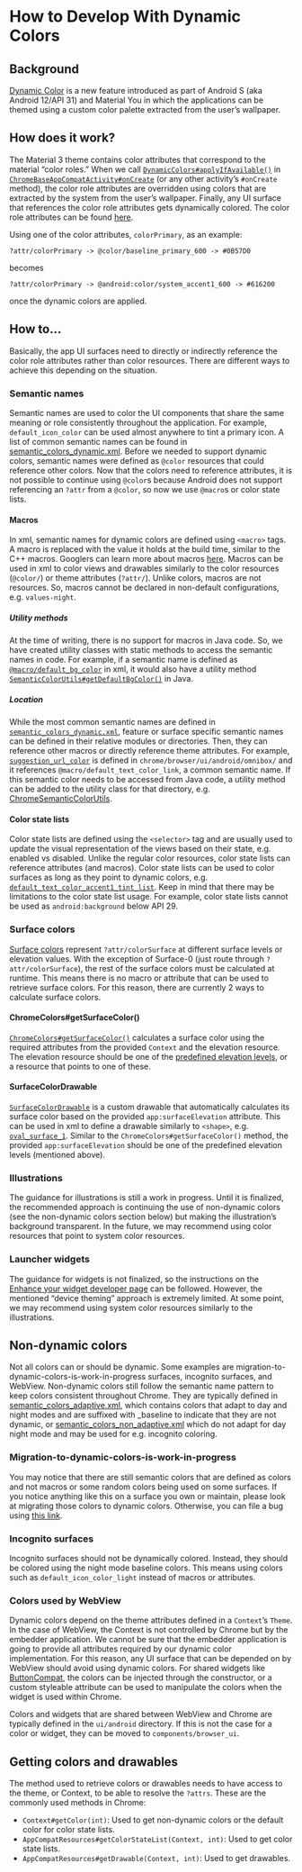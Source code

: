 # How to Develop With Dynamic Colors

## Background

[Dynamic Color](https://m3.material.io/styles/color/dynamic-color) is a new feature introduced as part of Android S (aka Android 12/API 31) and Material You in which the applications can be themed using a custom color palette extracted from the user’s wallpaper.

## How does it work?

The Material 3 theme contains color attributes that correspond to the material “color roles.” When we call [`DynamicColors#applyIfAvailable()`](https://github.com/material-components/material-components-android/blob/b70bbc2942bdbd1ea763e72a6b1e561e4813f10c/lib/java/com/google/android/material/color/DynamicColors.java#L211) in [`ChromeBaseAppCompatActivity#onCreate`](https://source.chromium.org/chromium/chromium/src/+/main:chrome/android/java/src/org/chromium/chrome/browser/ChromeBaseAppCompatActivity.java;drc=4d2b5adb556128aab9313fc3851f192c254e09cb;l=218) (or any other activity’s `#onCreate` method), the color role attributes are overridden using colors that are extracted by the system from the user’s wallpaper. Finally, any UI surface that references the color role attributes gets dynamically colored. The color role attributes can be found [here](https://m3.material.io/libraries/mdc-android/color-theming).

Using one of the color attributes, `colorPrimary`, as an example:
```
?attr/colorPrimary -> @color/baseline_primary_600 -> #0B57D0
```
becomes
```
?attr/colorPrimary -> @android:color/system_accent1_600 -> #616200
```
once the dynamic colors are applied.


## How to…

Basically, the app UI surfaces need to directly or indirectly reference the color role attributes rather than color resources. There are different ways to achieve this depending on the situation.


### Semantic names

Semantic names are used to color the UI components that share the same meaning or role consistently throughout the application. For example, `default_icon_color` can be used almost anywhere to tint a primary icon. A list of common semantic names can be found in [semantic_colors_dynamic.xml](https://source.chromium.org/chromium/chromium/src/+/main:components/browser_ui/styles/android/java/res/values/semantic_colors_dynamic.xml;drc=c83636b34a3e3751c28b3e43af616226f5ea111c). Before we needed to support dynamic colors, semantic names were defined as `@color` resources that could reference other colors. Now that the colors need to reference attributes, it is not possible to continue using `@color`s because Android does not support referencing an `?attr` from a `@color`, so now we use `@macro`s or color state lists.


#### Macros

In xml, semantic names for dynamic colors are defined using `<macro>` tags. A macro is replaced with the value it holds at the build time, similar to the C++ macros. Googlers can learn more about macros [here](http://go/aapt2-macro). Macros can be used in xml to color views and drawables similarly to the color resources (`@color/`) or theme attributes (`?attr/`). Unlike colors, macros are not resources. So, macros cannot be declared in non-default configurations, e.g. `values-night`.


##### Utility methods

At the time of writing, there is no support for macros in Java code. So, we have created utility classes with static methods to access the semantic names in code. For example, if a semantic name is defined as [`@macro/default_bg_color`](https://source.chromium.org/chromium/chromium/src/+/main:components/browser_ui/styles/android/java/res/values/semantic_colors_dynamic.xml;drc=efb53ff2cb5ea3db8643840d7a9bde4ecdab1741;l=7) in xml, it would also have a utility method [`SemanticColorUtils#getDefaultBgColor()`](https://source.chromium.org/chromium/chromium/src/+/main:components/browser_ui/styles/android/java/src/org/chromium/components/browser_ui/styles/SemanticColorUtils.java;drc=fefb943cdc56d80fda8a2e13fc9327e91567e5bc;l=45) in Java.


##### Location

While the most common semantic names are defined in [`semantic_colors_dynamic.xml`](https://source.chromium.org/chromium/chromium/src/+/main:components/browser_ui/styles/android/java/res/values/semantic_colors_dynamic.xml;drc=efb53ff2cb5ea3db8643840d7a9bde4ecdab1741), feature or surface specific semantic names can be defined in their relative modules or directories. Then, they can reference other macros or directly reference theme attributes. For example, [`suggestion_url_color`](https://source.chromium.org/chromium/chromium/src/+/main:chrome/browser/ui/android/omnibox/java/res/values/colors.xml;drc=efb53ff2cb5ea3db8643840d7a9bde4ecdab1741;l=10) is defined in `chrome/browser/ui/android/omnibox/` and it references `@macro/default_text_color_link`, a common semantic name. If this semantic color needs to be accessed from Java code, a utility method can be added to the utility class for that directory, e.g. [ChromeSemanticColorUtils](https://source.chromium.org/chromium/chromium/src/+/main:chrome/android/java/src/org/chromium/chrome/browser/ChromeSemanticColorUtils.java;drc=a7ae6c6cf46bfc855c55de34ce319c9b9cab10e9).


#### Color state lists

Color state lists are defined using the `<selector>` tag and are usually used to update the visual representation of the views based on their state, e.g. enabled vs disabled. Unlike the regular color resources, color state lists can reference attributes (and macros). Color state lists can be used to color surfaces as long as they point to dynamic colors, e.g. [`default_text_color_accent1_tint_list`](https://source.chromium.org/chromium/chromium/src/+/main:components/browser_ui/styles/android/java/res/color/default_text_color_accent1_tint_list.xml). Keep in mind that there may be limitations to the color state list usage. For example, color state lists cannot be used as `android:background` below API 29.


### Surface colors

[Surface colors](https://m3.material.io/styles/color/the-color-system/color-roles#c0cdc1ba-7e67-4d6a-b294-218f659ff648) represent `?attr/colorSurface` at different surface levels or elevation values. With the exception of Surface-0 (just route through `?attr/colorSurface`), the rest of the surface colors must be calculated at runtime. This means there is no macro or attribute that can be used to retrieve surface colors. For this reason, there are currently 2 ways to calculate surface colors.


#### ChromeColors#getSurfaceColor()

[`ChromeColors#getSurfaceColor()`](https://source.chromium.org/chromium/chromium/src/+/main:components/browser_ui/styles/android/java/src/org/chromium/components/browser_ui/styles/ChromeColors.java;l=153;drc=8989e41e6a3db288b26ff624819d71193554b06a) calculates a surface color using the required attributes from the provided `Context` and the elevation resource. The elevation resource should be one of the [predefined elevation levels](https://source.chromium.org/chromium/chromium/src/+/main:ui/android/java/res/values/dimens.xml;drc=0836f570d8e966dc6836120efa7998ac87a5d99b;l=76), or a resource that points to one of these.


#### SurfaceColorDrawable

[`SurfaceColorDrawable`](https://source.chromium.org/chromium/chromium/src/+/main:components/browser_ui/widget/android/java/src/org/chromium/components/browser_ui/widget/SurfaceColorDrawable.java;drc=9636025627ac8986e82cfaeb5a633c2f7d53238f;l=41) is a custom drawable that automatically calculates its surface color based on the provided `app:surfaceElevation` attribute. This can be used in xml to define a drawable similarly to `<shape>`, e.g. [`oval_surface_1`](https://source.chromium.org/chromium/chromium/src/+/main:components/browser_ui/widget/android/java/res/drawable-v31/oval_surface_1.xml;drc=1eeb153bf06ca256b6a132d9e17fd6a83e702bc4). Similar to the `ChromeColors#getSurfaceColor()` method, the provided `app:surfaceElevation` should be one of the predefined elevation levels (mentioned above).


### Illustrations

The guidance for illustrations is still a work in progress. Until it is finalized, the recommended approach is continuing the use of non-dynamic colors (see the non-dynamic colors section below) but making the illustration’s background transparent. In the future, we may recommend using color resources that point to system color resources.


### Launcher widgets

The guidance for widgets is not finalized, so the instructions on the [Enhance your widget developer page](https://developer.android.com/guide/topics/appwidgets/enhance#dynamic-colors) can be followed. However, the mentioned “device theming” approach is extremely limited. At some point, we may recommend using system color resources similarly to the illustrations.


## Non-dynamic colors

Not all colors can or should be dynamic. Some examples are migration-to-dynamic-colors-is-work-in-progress surfaces, incognito surfaces, and WebView. Non-dynamic colors still follow the semantic name pattern to keep colors consistent throughout Chrome. They are typically defined in [semantic_colors_adaptive.xml](https://source.chromium.org/chromium/chromium/src/+/main:ui/android/java/res/values/semantic_colors_adaptive.xml;drc=0836f570d8e966dc6836120efa7998ac87a5d99b), which contains  colors that adapt to day and night modes and are suffixed with _baseline to indicate that they are not dynamic, or [semantic_colors_non_adaptive.xml](https://source.chromium.org/chromium/chromium/src/+/main:ui/android/java/res/values/semantic_colors_non_adaptive.xml;drc=0836f570d8e966dc6836120efa7998ac87a5d99b) which do not adapt for day night mode and may be used for e.g. incognito coloring.


### Migration-to-dynamic-colors-is-work-in-progress

You may notice that there are still semantic colors that are defined as colors and not macros or some random colors being used on some surfaces. If you notice anything like this on a surface you own or maintain, please look at migrating those colors to dynamic colors. Otherwise, you can file a bug using [this link](https://bugs.chromium.org/p/chromium/issues/entry?summary=Issue+Summary&comment=Application+Version+%28from+%22Chrome+Settings+%3E+About+Chrome%22%29%3A+%0DAndroid+Build+Number+%28from+%22Android+Settings+%3E+About+Phone%2FTablet%22%29%3A+%0DDevice%3A+%0D%0DSteps+to+reproduce%3A+%0D%0DObserved+behavior%3A+%0D%0DExpected+behavior%3A+%0D%0DFrequency%3A+%0D%3Cnumber+of+times+you+were+able+to+reproduce%3E+%0D%0DAdditional+comments%3A+%0D&labels=Restrict-View-Google%2COS-Android%2CPri-2%2CHotlist-MaterialNext&cc=skym%40chromium.org).


### Incognito surfaces

Incognito surfaces should not be dynamically colored. Instead, they should be colored using the night mode baseline colors. This means using colors such as `default_icon_color_light` instead of macros or attributes.


### Colors used by WebView

Dynamic colors depend on the theme attributes defined in a `Context`’s `Theme`. In the case of WebView, the Context is not controlled by Chrome but by the embedder application. We cannot be sure that the embedder application is going to provide all attributes required by our dynamic color implementation. For this reason, any UI surface that can be depended on by WebView should avoid using dynamic colors. For shared widgets like [ButtonCompat](https://source.chromium.org/chromium/chromium/src/+/main:ui/android/java/src/org/chromium/ui/widget/ButtonCompat.java;l=43), the colors can be injected through the constructor, or a custom styleable attribute can be used to manipulate the colors when the widget is used within Chrome.

Colors and widgets that are shared between WebView and Chrome are typically defined in the `ui/android` directory. If this is not the case for a color or widget, they can be moved to `components/browser_ui`.


## Getting colors and drawables

The method used to retrieve colors or drawables needs to have access to the theme, or Context, to be able to resolve the `?attrs`. These are the commonly used methods in Chrome:
* `Context#getColor(int)`: Used to get non-dynamic colors or the default color for color state lists.
* `AppCompatResources#getColorStateList(Context, int)`: Used to get color state lists.
* `AppCompatResources#getDrawable(Context, int)`: Used to get drawables.
